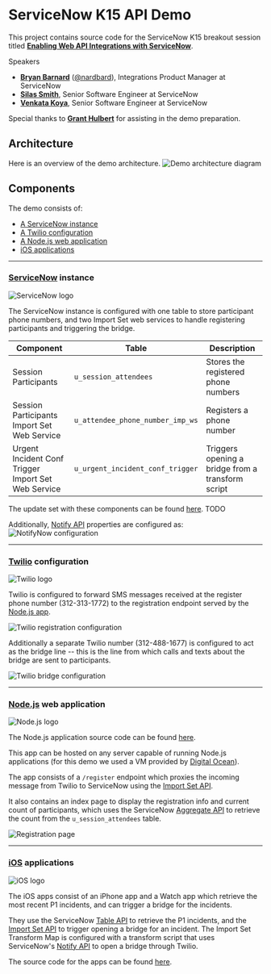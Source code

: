 # ServiceNow K15 API Demo
This project contains source code for the ServiceNow K15 breakout session titled **[Enabling Web API Integrations with ServiceNow](https://knowledge.servicenowevents.com/connect/sessionDetail.ww?SESSION_ID=1283)**.

Speakers
* **[Bryan Barnard](https://github.com/bryanbarnard)** ([@nardbard](https://twitter.com/nardbard)), Integrations Product Manager at ServiceNow
* **[Silas Smith](https://github.com/codersmith)**, Senior Software Engineer at ServiceNow
* **[Venkata Koya](https://github.com/kvkk)**, Senior Software Engineer at ServiceNow

Special thanks to **[Grant Hulbert](https://github.com/VoiceOfSoftware)** for assisting in the demo preparation.

## Architecture
Here is an overview of the demo architecture.
![Demo architecture diagram](/images/demo_diagram.jpg "Demo architecture diagram")

## Components
The demo consists of:
* [A ServiceNow instance](#servicenow-instance)
* [A Twilio configuration](#twilio-configuration)
* [A Node.js web application](#nodejs-web-application)
* [iOS applications](#ios-applications)

--------------------------------------------------------------------------
### [ServiceNow](http://www.servicenow.com/) instance
![ServiceNow logo](/images/servicenow-logo.jpg)

The ServiceNow instance is configured with one table to store participant phone numbers, and two Import Set web services to handle registering participants and triggering the bridge.

| Component | Table | Description |
| ----------|-------|------------ |
| Session Participants | `u_session_attendees` | Stores the registered phone numbers |
| Session Participants Import Set Web Service | `u_attendee_phone_number_imp_ws` | Registers a phone number |
| Urgent Incident Conf Trigger Import Set Web Service | `u_urgent_incident_conf_trigger` | Triggers opening a bridge from a transform script |

The update set with these components can be found [here](/TODO-link-to-update-set). TODO

Additionally, [Notify API](http://wiki.servicenow.com/index.php?title=Notify) properties are configured as:
![NotifyNow configuration](/images/notify_config.jpg "NotifyNow configuration")

--------------------------------------------------------------------------
### [Twilio](https://www.twilio.com/) configuration
![Twilio logo](/images/twilio-logo.jpg)

Twilio is configured to forward SMS messages received at the register phone number (312-313-1772) to the registration endpoint served by the [Node.js app](#nodejs-web-application).

![Twilio registration configuration](/images/twilio_register_config.jpg "Twilio registration configuration")

Additionally a separate Twilio number (312-488-1677) is configured to act as the bridge line -- this is the line from which calls and texts about the bridge are sent to participants.

![Twilio bridge configuration](/images/twilio_bridge_config.jpg "Twilio bridge configuration")

--------------------------------------------------------------------------
### [Node.js](https://nodejs.org/) web application
![Node.js logo](/images/nodejs-logo.jpg)

The Node.js application source code can be found [here](/node/snapidemo).

This app can be hosted on any server capable of running Node.js applications (for this demo we used a VM provided by [Digital Ocean](https://www.digitalocean.com/)).

The app consists of a `/register` endpoint which proxies the incoming message from Twilio to ServiceNow using the [Import Set API](http://wiki.servicenow.com/index.php?title=Import_Set_API).

It also contains an index page to display the registration info and current count of participants, which uses the ServiceNow [Aggregate API](http://wiki.servicenow.com/index.php?title=Aggregate_API) to retrieve the count from the `u_session_attendees` table.

![Registration page](/images/node_view.jpg "Registration page")

--------------------------------------------------------------------------
### [iOS](https://developer.apple.com/devcenter/ios/) applications
![iOS logo](/images/ios-logo.jpg)

The iOS apps consist of an iPhone app and a Watch app which retrieve the most recent P1 incidents, and can trigger a bridge for the incidents.

They use the ServiceNow [Table API](http://wiki.servicenow.com/index.php?title=Table_API) to retrieve the P1 incidents, and the [Import Set API](http://wiki.servicenow.com/index.php?title=Import_Set_API) to trigger opening a bridge for an incident. The Import Set Transform Map is configured with a transform script that uses ServiceNow's [Notify API](http://wiki.servicenow.com/index.php?title=Notify) to open a bridge through Twilio.

The source code for the apps can be found [here](/xcode).
